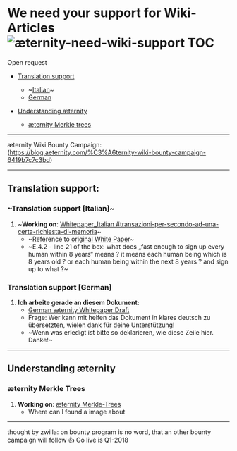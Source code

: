We need your support for Wiki-Articles
![æternity-need-wiki-support](http://aeternity.de/images-by-zwilla/aeternity-need-wiki-support.jpg)
TOC
==================================

Open request

* [Translation support](#translation-support)
  * ~[Italian](#translation-support-italian)~
  * [German](#translation-support-german)

* [Understanding æternity](#understanding-æternity)
    * [æternity Merkle trees](#æternity-merkle-trees)
***
æternity Wiki Bounty Campaign: (https://blog.aeternity.com/%C3%A6ternity-wiki-bounty-campaign-6419b7c7c3bd)
***

## Translation support:

### ~Translation support [Italian]~

1. ~**Working on**: [Whitepaper_Italian #transazioni-per-secondo-ad-una-certa-richiesta-di-memoria](Whitepaper_Italian#transazioni-per-secondo-ad-una-certa-richiesta-di-memoria)~
   * ~Reference to [original White Paper](https://github.com/aeternity/wiki/blob/master/whitepapers/%C3%A6ternity-blockchain-whitepaper.pdf)~
   * ~E.4.2 - line 21 of the box: what does „fast enough to sign up every
     human within 8 years“ means ? it means each human being which is 8
     years old ? or each human being within the next 8 years ? and sign
     up to what ?~

### Translation support [German]

1. **Ich arbeite gerade an diesem Dokument:**
   * [German æternity Whitepaper Draft]([German]-æternity-Whitepaper-Draft)
   * Frage: Wer kann mit helfen das Dokument in klares deutsch zu übersetzten, wielen dank für deine Unterstützung!
   * ~Wenn was erledigt ist bitte so deklarieren, wie diese Zeile hier. Danke!~
***

## Understanding æternity

### æternity Merkle Trees

1. **Working on**: [æternity Merkle-Trees](Merkle-Trees)
   * Where can I found a image about

***
thought by zwilla: on bounty program is no word, that an other bounty campaign will follow 👍 Go live is Q1-2018